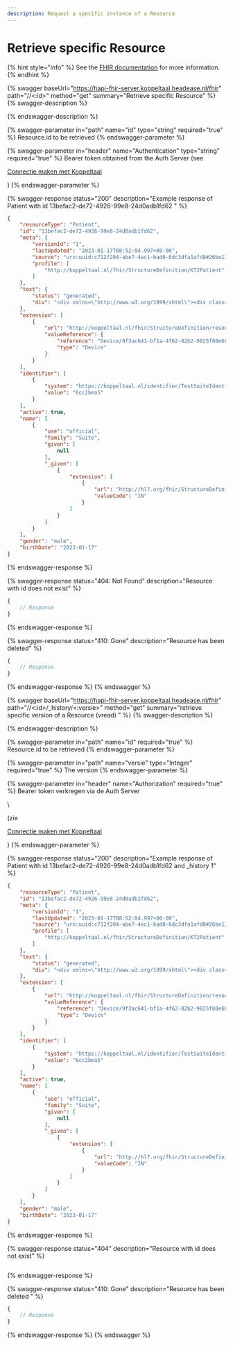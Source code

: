 ```yaml
---
description: Request a specific instance of a Resource
---
```


# Retrieve specific Resource

{% hint style="info" %}
See the [FHIR documentation](https://www.hl7.org/fhir/http.html#read) for more information.
{% endhint %}

{% swagger baseUrl="https://hapi-fhir-server.koppeltaal.headease.nl/fhir" path="/<Resource>/<:id>" method="get" summary="Retrieve specific Resource" %}
{% swagger-description %}

{% endswagger-description %}

{% swagger-parameter in="path" name="id" type="string" required="true" %}
Resource.id to be retrieved
{% endswagger-parameter %}

{% swagger-parameter in="header" name="Authentication" type="string" required="true" %}
Bearer token obtained from the Auth Server (see 

[Connectie maken met Koppeltaal](../../connectie-maken-met-koppeltaal/)

)
{% endswagger-parameter %}

{% swagger-response status="200" description="Example response of Patient with id 13befac2-de72-4926-99e8-24d0adb1fd62 " %}
```json
{
    "resourceType": "Patient",
    "id": "13befac2-de72-4926-99e8-24d0adb1fd62",
    "meta": {
        "versionId": "1",
        "lastUpdated": "2023-01-17T08:52:04.997+00:00",
        "source": "urn:uuid:c712f204-abe7-4ec1-bad0-6dc3dfa1afd8#26be13a5038c6a77",
        "profile": [
            "http://koppeltaal.nl/fhir/StructureDefinition/KT2Patient"
        ]
    },
    "text": {
        "status": "generated",
        "div": "<div xmlns=\"http://www.w3.org/1999/xhtml\"><div class=\"hapiHeaderText\">null <b>SUITE </b></div><table class=\"hapiPropertyTable\"><tbody><tr><td>Identifier</td><td>6cc2bea5</td></tr><tr><td>Date of birth</td><td><span>17 January 2023</span></td></tr></tbody></table></div>"
    },
    "extension": [
        {
            "url": "http://koppeltaal.nl/fhir/StructureDefinition/resource-origin",
            "valueReference": {
                "reference": "Device/9f3ac641-bf1a-4f62-82b2-9825f80e6847",
                "type": "Device"
            }
        }
    ],
    "identifier": [
        {
            "system": "https://koppeltaal.nl/identifier/TestSuiteIdentifier",
            "value": "6cc2bea5"
        }
    ],
    "active": true,
    "name": [
        {
            "use": "official",
            "family": "Suite",
            "given": [
                null
            ],
            "_given": [
                {
                    "extension": [
                        {
                            "url": "http://hl7.org/fhir/StructureDefinition/iso21090-EN-qualifier",
                            "valueCode": "IN"
                        }
                    ]
                }
            ]
        }
    ],
    "gender": "male",
    "birthDate": "2023-01-17"
}
```
{% endswagger-response %}

{% swagger-response status="404: Not Found" description="Resource with id does not exist" %}
```javascript
{
    // Response
}
```
{% endswagger-response %}

{% swagger-response status="410: Gone" description="Resource has been deleted" %}
```javascript
{
    // Response
}
```
{% endswagger-response %}
{% endswagger %}

{% swagger baseUrl="https://hapi-fhir-server.koppeltaal.headease.nl/fhir" path="/<Resource>/<:id>/_history/<:versie>" method="get" summary="retrieve specific version of a Resource (vread) " %}
{% swagger-description %}

{% endswagger-description %}

{% swagger-parameter in="path" name="id" required="true" %}
Resource.id to be retrieved
{% endswagger-parameter %}

{% swagger-parameter in="path" name="versie" type="Integer" required="true" %}
The version
{% endswagger-parameter %}

{% swagger-parameter in="header" name="Authorization" required="true" %}
Bearer token verkregen via de Auth Server 

\


(zie 

[Connectie maken met Koppeltaal](../../connectie-maken-met-koppeltaal/)

)
{% endswagger-parameter %}

{% swagger-response status="200" description="Example response of Patient with id 13befac2-de72-4926-99e8-24d0adb1fd62 and _history 1" %}
```json
{
    "resourceType": "Patient",
    "id": "13befac2-de72-4926-99e8-24d0adb1fd62",
    "meta": {
        "versionId": "1",
        "lastUpdated": "2023-01-17T08:52:04.997+00:00",
        "source": "urn:uuid:c712f204-abe7-4ec1-bad0-6dc3dfa1afd8#26be13a5038c6a77",
        "profile": [
            "http://koppeltaal.nl/fhir/StructureDefinition/KT2Patient"
        ]
    },
    "text": {
        "status": "generated",
        "div": "<div xmlns=\"http://www.w3.org/1999/xhtml\"><div class=\"hapiHeaderText\">null <b>SUITE </b></div><table class=\"hapiPropertyTable\"><tbody><tr><td>Identifier</td><td>6cc2bea5</td></tr><tr><td>Date of birth</td><td><span>17 January 2023</span></td></tr></tbody></table></div>"
    },
    "extension": [
        {
            "url": "http://koppeltaal.nl/fhir/StructureDefinition/resource-origin",
            "valueReference": {
                "reference": "Device/9f3ac641-bf1a-4f62-82b2-9825f80e6847",
                "type": "Device"
            }
        }
    ],
    "identifier": [
        {
            "system": "https://koppeltaal.nl/identifier/TestSuiteIdentifier",
            "value": "6cc2bea5"
        }
    ],
    "active": true,
    "name": [
        {
            "use": "official",
            "family": "Suite",
            "given": [
                null
            ],
            "_given": [
                {
                    "extension": [
                        {
                            "url": "http://hl7.org/fhir/StructureDefinition/iso21090-EN-qualifier",
                            "valueCode": "IN"
                        }
                    ]
                }
            ]
        }
    ],
    "gender": "male",
    "birthDate": "2023-01-17"
}
```
{% endswagger-response %}

{% swagger-response status="404" description="Resource with id does not exist" %}
```
```
{% endswagger-response %}

{% swagger-response status="410: Gone" description="Resource has been deleted " %}
```javascript
{
    // Response
}
```
{% endswagger-response %}
{% endswagger %}

